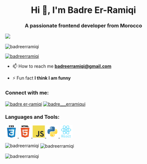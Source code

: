 <h1 align="center">Hi 👋, I'm Badre Er-Ramiqi</h1>
<h3 align="center">A passionate frontend developer from Morocco</h3>
<img src="![image](https://github.com/badreerramiqi/badreerramiqi/assets/147147111/5bb4244d-519e-4f14-95df-cbe7be6f2e1f)
">



<p align="left"> <img src="https://komarev.com/ghpvc/?username=badreerramiqi&label=Profile%20views&color=0e75b6&style=flat" alt="badreerramiqi" /> </p>

<p align="left"> <a href="https://github.com/ryo-ma/github-profile-trophy"><img src="https://github-profile-trophy.vercel.app/?username=badreerramiqi" alt="badreerramiqi" /></a> </p>

- 📫 How to reach me **badreerramiqi@gmail.com**

- ⚡ Fun fact **I think I am funny**

<h3 align="left">Connect with me:</h3>
<p align="left">
<a href="https://fb.com/badre er-ramiqi" target="blank"><img align="center" src="https://raw.githubusercontent.com/rahuldkjain/github-profile-readme-generator/master/src/images/icons/Social/facebook.svg" alt="badre er-ramiqi" height="30" width="40" /></a>
<a href="https://instagram.com/badre___erramiqui" target="blank"><img align="center" src="https://raw.githubusercontent.com/rahuldkjain/github-profile-readme-generator/master/src/images/icons/Social/instagram.svg" alt="badre___erramiqui" height="30" width="40" /></a>
</p>

<h3 align="left">Languages and Tools:</h3>
<p align="left"> <a href="https://www.w3schools.com/css/" target="_blank" rel="noreferrer"> <img src="https://raw.githubusercontent.com/devicons/devicon/master/icons/css3/css3-original-wordmark.svg" alt="css3" width="40" height="40"/> </a> <a href="https://www.w3.org/html/" target="_blank" rel="noreferrer"> <img src="https://raw.githubusercontent.com/devicons/devicon/master/icons/html5/html5-original-wordmark.svg" alt="html5" width="40" height="40"/> </a> <a href="https://developer.mozilla.org/en-US/docs/Web/JavaScript" target="_blank" rel="noreferrer"> <img src="https://raw.githubusercontent.com/devicons/devicon/master/icons/javascript/javascript-original.svg" alt="javascript" width="40" height="40"/> </a> <a href="https://www.python.org" target="_blank" rel="noreferrer"> <img src="https://raw.githubusercontent.com/devicons/devicon/master/icons/python/python-original.svg" alt="python" width="40" height="40"/> </a> <a href="https://reactjs.org/" target="_blank" rel="noreferrer"> <img src="https://raw.githubusercontent.com/devicons/devicon/master/icons/react/react-original-wordmark.svg" alt="react" width="40" height="40"/> </a> </p>

<p><img align="left" src="https://github-readme-stats.vercel.app/api/top-langs?username=badreerramiqi&show_icons=true&locale=en&layout=compact" alt="badreerramiqi" /></p>

<p>&nbsp;<img align="center" src="https://github-readme-stats.vercel.app/api?username=badreerramiqi&show_icons=true&locale=en" alt="badreerramiqi" /></p>

<p><img align="center" src="https://github-readme-streak-stats.herokuapp.com/?user=badreerramiqi&" alt="badreerramiqi" /></p>
